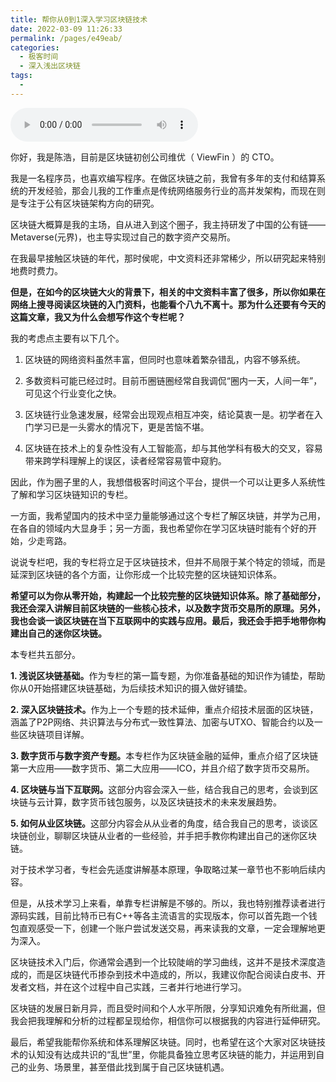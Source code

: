 ```yaml
---
title: 帮你从0到1深入学习区块链技术
date: 2022-03-09 11:26:33
permalink: /pages/e49eab/
categories:
  - 极客时间
  - 深入浅出区块链
tags:
  - 
---
```

<audio title="开篇词.帮你从0到1深入学习区块链技术" src="https://static001.geekbang.org/resource/audio/4b/b7/4bb5c1dcc246e8bd72daf78a801fc1b7.mp3" controls="controls"></audio> 
<p>你好，我是陈浩，目前是区块链初创公司维优（ ViewFin ）的 CTO。</p>
<p>我是一名程序员，也喜欢编写程序。在做区块链之前，我曾有多年的支付和结算系统的开发经验，那会儿我的工作重点是传统网络服务行业的高并发架构，而现在则是专注于公有区块链架构方向的研究。</p>
<p>区块链大概算是我的主场，自从进入到这个圈子，我主持研发了中国的公有链——Metaverse(元界)，也主导实现过自己的数字资产交易所。</p>
<p>在我最早接触区块链的年代，那时侯呢，中文资料还非常稀少，所以研究起来特别地费时费力。</p>
<p><strong>但是，在如今的区块链大火的背景下，相关的中文资料丰富了很多，所以你如果在网络上搜寻阅读区块链的入门资料，也能看个八九不离十。那为什么还要有今天的这篇文章，我又为什么会想写作这个专栏呢？</strong></p>
<p>我的考虑点主要有以下几个。</p>
<ol>
<li><p>区块链的网络资料虽然丰富，但同时也意味着繁杂错乱，内容不够系统。</p>
</li>
<li><p>多数资料可能已经过时。目前币圈链圈经常自我调侃“圈内一天，人间一年”，可见这个行业变化之快。</p>
</li>
<li><p>区块链行业急速发展，经常会出现观点相互冲突，结论莫衷一是。初学者在入门学习已是一头雾水的情况下，更是苦恼不堪。</p>
</li>
<li><p>区块链在技术上的复杂性没有人工智能高，却与其他学科有极大的交叉，容易带来跨学科理解上的误区，读者经常容易管中窥豹。</p>
</li>
</ol>
<p>因此，作为圈子里的人，我想借极客时间这个平台，提供一个可以让更多人系统性了解和学习区块链知识的专栏。</p>
<p>一方面，我希望国内的技术中坚力量能够通过这个专栏了解区块链，并学为己用，在各自的领域内大显身手；另一方面，我也希望你在学习区块链时能有个好的开始，少走弯路。</p>
<p>说说专栏吧，我的专栏将立足于区块链技术，但并不局限于某个特定的领域，而是延深到区块链的各个方面，让你形成一个比较完整的区块链知识体系。</p>
<p><strong>希望可以为你从零开始，构建起一个比较完整的区块链知识体系。除了基础部分，我还会深入讲解目前区块链的一些核心技术，以及数字货币交易所的原理。另外，我也会谈一谈区块链在当下互联网中的实践与应用。最后，我还会手把手地带你构建出自己的迷你区块链。</strong></p>
<p>本专栏共五部分。</p>
<p><strong>1. 浅说区块链基础。</strong>作为专栏的第一篇专题，为你准备基础的知识作为铺垫，帮助你从0开始搭建区块链基础，为后续技术知识的摄入做好铺垫。</p>
<p><strong>2. 深入区块链技术。</strong>作为上一个专题的技术延伸，重点介绍技术层面的区块链，涵盖了P2P网络、共识算法与分布式一致性算法、加密与UTXO、智能合约以及一些区块链项目详解。</p>
<p><strong>3. 数字货币与数字资产专题。</strong>本专栏作为区块链金融的延伸，重点介绍了区块链第一大应用——数字货币、第二大应用——ICO，并且介绍了数字货币交易所。</p>
<p><strong>4. 区块链与当下互联网。</strong>这部分内容会深入一些，结合我自己的思考，会谈到区块链与云计算，数字货币钱包服务，以及区块链技术的未来发展趋势。</p>
<p><strong>5. 如何从业区块链。</strong>这部分内容会从从业者的角度，结合我自己的思考，谈谈区块链创业，聊聊区块链从业者的一些经验，并手把手教你构建出自己的迷你区块链。</p>
<p>对于技术学习者，专栏会先适度讲解基本原理，争取略过某一章节也不影响后续内容。</p>
<p>但是，从技术学习上来看，单靠专栏讲解是不够的。所以，我也特别推荐读者进行源码实践，目前比特币已有C++等各主流语言的实现版本，你可以首先跑一个钱包直观感受一下，创建一个账户尝试发送交易，再来读我的文章，一定会理解地更为深入。</p>
<p>区块链技术入门后，你通常会遇到一个比较陡峭的学习曲线，这并不是技术深度造成的，而是区块链代币掺杂到技术中造成的，所以，我建议你配合阅读白皮书、开发者文档，并在这个过程中自己实践，三者并行地进行学习。</p>
<p>区块链的发展日新月异，而且受时间和个人水平所限，分享知识难免有所纰漏，但我会把我理解和分析的过程都呈现给你，相信你可以根据我的内容进行延伸研究。</p>
<p>最后，希望我能帮你系统和体系理解区块链。同时，也希望在这个大家对区块链技术的认知没有达成共识的“乱世”里，你能具备独立思考区块链的能力，并运用到自己的业务、场景里，甚至借此找到属于自己区块链机遇。</p>
<p></p>
<!-- [[[read_end]]] -->
